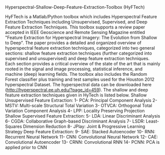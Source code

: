 Hyperspectral-Shallow-Deep-Feature-Extraction-Toolbox (HyFTech)

HyFTech is a Matlab/Python toolbox which includes Hyperspectral Feature Extraction Techniques including Unsupervised, Supervised, and Deep Feature Extraction Techniques. This toolbox supports a review paper accepted in IEEE Geoscience and Remote Sensing Magazine entitled "Feature Extraction for Hyperspectral Imagery: The Evolution from Shallow to Deep". The paper provides a detailed and organized overview of hyperspectral feature extraction techniques, categorized into two general sections: shallow feature extraction techniques (further categorized into supervised and unsupervised) and deep feature extraction techniques. Each section provides a critical overview of the state of the art that is mainly rooted in the signal and image processing, statistical inference, and machine (deep) learning fields. The toolbox also includes the Random Forest classifier plus training and test samples used for the Houston 2012 hyperspectral Dataset. The hyperspectral data can be downloaded here (http://hyperspectral.ee.uh.edu/?page_id=459). The shallow and deep feature extraction techniques given in HyTech is listed below.
Shallow Unsupervised Feature Extraction:
1- PCA: Principal Component Analysis
2- MSTV: Multi-scale Structural Total Variation
3- OTVCA: Orthogonal Total Variation Component Analysis
4- LPP: Locality Preserving Projection
Shallow Supervised Feature Extraction:
5- LDA: Linear Discriminant Analysis
6- CGDA: Collaborative Graph-based Discriminant Analysis
7- LSDR: Least-Squares Dimension Reduction
8- JPlay: Joint & Progressive Learning Strategy
Deep Feature Extraction:
9- SAE: Stacked Autoencoder 
10- RNN: Recurrent Neural Network
11- CNN: Convolutional Neural Network
12- CAE: Convolutional Autoencoder
13- CRNN: Convolutional RNN
14- PCNN: PCA is applied prior to CNN  

